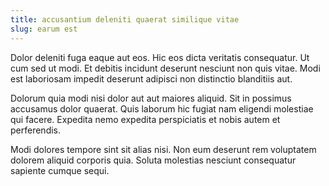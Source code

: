 ```yaml
---
title: accusantium deleniti quaerat similique vitae
slug: earum est
---
```


Dolor deleniti fuga eaque aut eos. Hic eos dicta veritatis consequatur. Ut cum sed ut modi. Et debitis incidunt deserunt nesciunt non quis vitae. Modi est laboriosam impedit deserunt adipisci non distinctio blanditiis aut.

Dolorum quia modi nisi dolor aut aut maiores aliquid. Sit in possimus accusamus dolor quaerat. Quis laborum hic fugiat nam eligendi molestiae qui facere. Expedita nemo expedita perspiciatis et nobis autem et perferendis.

Modi dolores tempore sint sit alias nisi. Non eum deserunt rem voluptatem dolorem aliquid corporis quia. Soluta molestias nesciunt consequatur sapiente cumque sequi.
